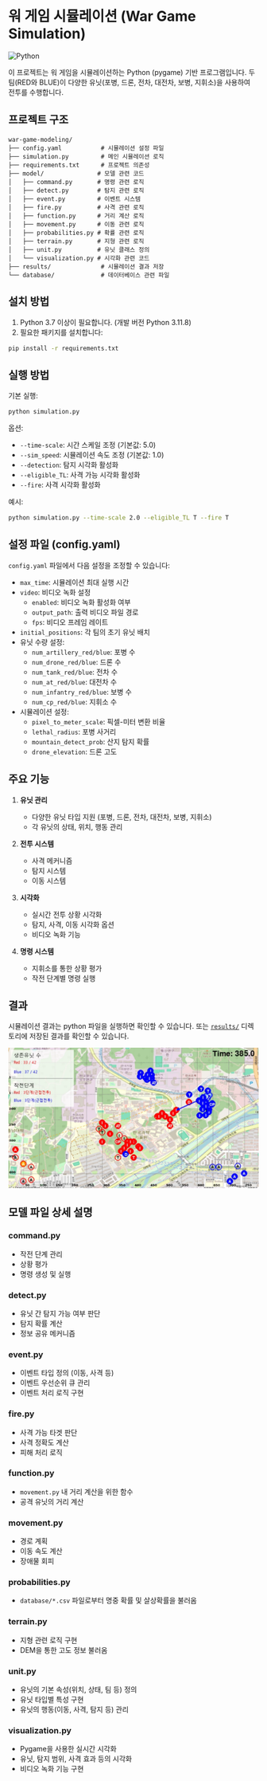 # 워 게임 시뮬레이션 (War Game Simulation)
![Python](https://img.shields.io/badge/python-3670A0?style=for-the-badge&logo=python&logoColor=ffdd54)

이 프로젝트는 워 게임을 시뮬레이션하는 Python (pygame) 기반 프로그램입니다. 두 팀(RED와 BLUE)이 다양한 유닛(포병, 드론, 전차, 대전차, 보병, 지휘소)을 사용하여 전투를 수행합니다.

## 프로젝트 구조

```
war-game-modeling/
├── config.yaml           # 시뮬레이션 설정 파일
├── simulation.py         # 메인 시뮬레이션 로직
├── requirements.txt      # 프로젝트 의존성
├── model/               # 모델 관련 코드
│   ├── command.py       # 명령 관련 로직
│   ├── detect.py        # 탐지 관련 로직
│   ├── event.py         # 이벤트 시스템
│   ├── fire.py          # 사격 관련 로직
│   ├── function.py      # 거리 계산 로직
│   ├── movement.py      # 이동 관련 로직
│   ├── probabilities.py # 확률 관련 로직
│   ├── terrain.py       # 지형 관련 로직
│   ├── unit.py          # 유닛 클래스 정의
│   └── visualization.py # 시각화 관련 코드
├── results/              # 시뮬레이션 결과 저장
└── database/             # 데이터베이스 관련 파일
```

## 설치 방법

1. Python 3.7 이상이 필요합니다. (개발 버전 Python 3.11.8)
2. 필요한 패키지를 설치합니다:
```bash
pip install -r requirements.txt
```

## 실행 방법

기본 실행:
```bash
python simulation.py
```

옵션:
- `--time-scale`: 시간 스케일 조정 (기본값: 5.0)
- `--sim_speed`: 시뮬레이션 속도 조정 (기본값: 1.0)
- `--detection`: 탐지 시각화 활성화
- `--eligible_TL`: 사격 가능 시각화 활성화
- `--fire`: 사격 시각화 활성화

예시:
```bash
python simulation.py --time-scale 2.0 --eligible_TL T --fire T
```

## 설정 파일 (config.yaml)

`config.yaml` 파일에서 다음 설정을 조정할 수 있습니다:

- `max_time`: 시뮬레이션 최대 실행 시간
- `video`: 비디오 녹화 설정
  - `enabled`: 비디오 녹화 활성화 여부
  - `output_path`: 출력 비디오 파일 경로
  - `fps`: 비디오 프레임 레이트
- `initial_positions`: 각 팀의 초기 유닛 배치
- 유닛 수량 설정:
  - `num_artillery_red/blue`: 포병 수
  - `num_drone_red/blue`: 드론 수
  - `num_tank_red/blue`: 전차 수
  - `num_at_red/blue`: 대전차 수
  - `num_infantry_red/blue`: 보병 수
  - `num_cp_red/blue`: 지휘소 수
- 시뮬레이션 설정:
  - `pixel_to_meter_scale`: 픽셀-미터 변환 비율
  - `lethal_radius`: 포병 사거리
  - `mountain_detect_prob`: 산지 탐지 확률
  - `drone_elevation`: 드론 고도

## 주요 기능

1. **유닛 관리**
   - 다양한 유닛 타입 지원 (포병, 드론, 전차, 대전차, 보병, 지휘소)
   - 각 유닛의 상태, 위치, 행동 관리

2. **전투 시스템**
   - 사격 메커니즘
   - 탐지 시스템
   - 이동 시스템

3. **시각화**
   - 실시간 전투 상황 시각화
   - 탐지, 사격, 이동 시각화 옵션
   - 비디오 녹화 기능

4. **명령 시스템**
   - 지휘소를 통한 상황 평가
   - 작전 단계별 명령 실행

## 결과

시뮬레이션 결과는 python 파일을 실행하면 확인할 수 있습니다.
또는 [`results/`](./results/simulation_final.mp4) 디렉토리에 저장된 결과를 확인할 수 있습니다.

<img src = "results/war_game_sample_image.png">

## 모델 파일 상세 설명

### command.py
- 작전 단계 관리
- 상황 평가
- 명령 생성 및 실행 

### detect.py
- 유닛 간 탐지 가능 여부 판단
- 탐지 확률 계산
- 정보 공유 메커니즘

### event.py
- 이벤트 타입 정의 (이동, 사격 등)
- 이벤트 우선순위 큐 관리
- 이벤트 처리 로직 구현

### fire.py
- 사격 가능 타겟 판단
- 사격 정확도 계산
- 피해 처리 로직

### function.py
- `movement.py` 내 거리 계산을 위한 함수
- 공격 유닛의 거리 계산

### movement.py
- 경로 계획
- 이동 속도 계산
- 장애물 회피

### probabilities.py
- `database/*.csv` 파일로부터 명중 확률 및 살상확률을 불러옴

### terrain.py
- 지형 관련 로직 구현
- DEM을 통한 고도 정보 불러옴

### unit.py
- 유닛의 기본 속성(위치, 상태, 팀 등) 정의
- 유닛 타입별 특성 구현
- 유닛의 행동(이동, 사격, 탐지 등) 관리

### visualization.py
- Pygame을 사용한 실시간 시각화
- 유닛, 탐지 범위, 사격 효과 등의 시각화
- 비디오 녹화 기능 구현
